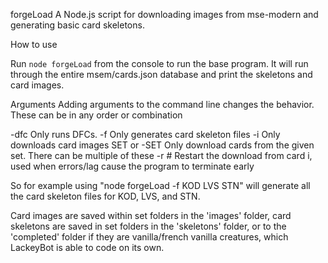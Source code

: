 forgeLoad
A Node.js script for downloading images from mse-modern and generating basic card skeletons.

How to use

Run `node forgeLoad` from the console to run the base program. It will run through the entire msem/cards.json database and print the skeletons and card images.

Arguments
Adding arguments to the command line changes the behavior. These can be in any order or combination

-dfc
Only runs DFCs.
-f
Only generates card skeleton files
-i
Only downloads card images
SET or -SET
Only download cards from the given set. There can be multiple of these
-r #
Restart the download from card i, used when errors/lag cause the program to terminate early

So for example using "node forgeLoad -f KOD LVS STN" will generate all the card skeleton files for KOD, LVS, and STN.

Card images are saved within set folders in the 'images' folder, card skeletons are saved in set folders in the 'skeletons' folder, or to the 'completed' folder if they are vanilla/french vanilla creatures, which LackeyBot is able to code on its own.
